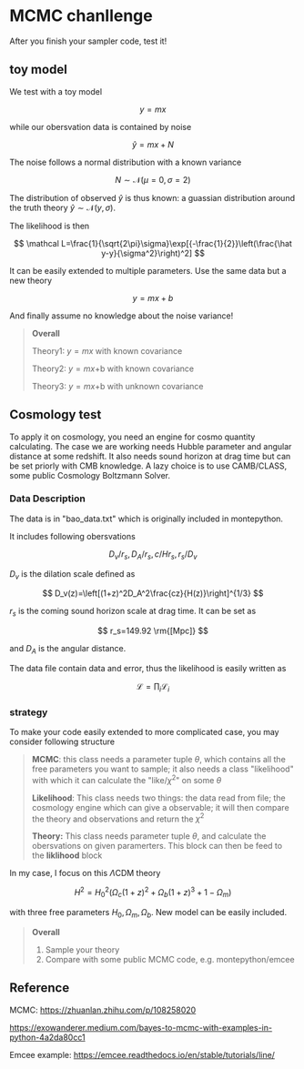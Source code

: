 # MCMC chanllenge

After you finish your sampler code, test it!

## toy model

We test with a toy model

$$
y=mx
$$

while our obersvation data is contained by noise

$$
\hat y=mx+N
$$

The noise follows a normal distribution with a known variance

$$
N\sim\mathcal N(\mu=0,\sigma=2)
$$

The distribution of observed $\hat y$ is thus known: a guassian distribution around the truth theory $\hat y\sim \mathcal N(y,\sigma)$.

The likelihood is then

$$
\mathcal L=\frac{1}{\sqrt{2\pi}\sigma}\exp[{-\frac{1}{2}}\left(\frac{\hat y-y}{\sigma^2}\right)^2]
$$

It can be easily extended to multiple parameters.  Use the same data but   a new theory

$$
y=mx+b
$$

And finally assume no knowledge about the noise variance!

> **Overall**
>
> Theory1: $y=mx$​ with known covariance 
>
> Theory2: $y=mx$+b with known covariance 
>
> Theory3: $y=mx$+b with unknown covariance 

## Cosmology test

To apply it on cosmology, you need an engine  for cosmo quantity calculating. The case we are working needs Hubble parameter and angular distance at some redshift. It also needs sound horizon at drag time but can be set priorly with CMB knowledge. A lazy choice is to use CAMB/CLASS, some public Cosmology Boltzmann Solver.

### Data Description

The data is in "bao_data.txt" which is originally included in montepython. 

It includes following obersvations

$$
D_v/r_s, D_A/r_s, c/Hr_s, r_s/D_v
$$

$D_v$​​ is the dilation scale defined as

$$
D_v(z)=\left[(1+z)^2D_A^2\frac{cz}{H(z)}\right]^{1/3}
$$

$r_s$​ is the coming sound horizon scale at drag time. It can be set as

$$
r_s=149.92 \rm{[Mpc]}
$$

and $D_A$ is the angular distance.

The data file contain data and error, thus the likelihood is easily written as

$$
\mathcal L=\prod_i\mathcal L_i
$$

### strategy

To make your code easily extended to more complicated case, you may consider following structure

> **MCMC**: this class needs a parameter tuple $\theta$, which contains all the free parameters you want to sample; it also needs a class "likelihood" with which it can calculate the "like/$\chi^2$" on some $\theta$​
>
> **Likelihood**: This class needs two things: the data read from file; the cosmology engine which can give a observable; it will then compare the theory and observations and return the $\chi^2$
>
> **Theory:** This class needs parameter tuple $\theta$, and calculate the obersvations on given paramerters. This block can then be feed to the **liklihood** block 



In my case, I focus on this $\Lambda$​CDM theory

$$
H^2=H_0^2(\Omega_c(1+z)^2+\Omega_b(1+z)^3+1-\Omega_m)
$$

with three free parameters $H_0,\Omega_m,\Omega_b$​. New model can be easily included.

> **Overall**
>
> 1. Sample your theory
> 2. Compare with some public MCMC code, e.g. montepython/emcee



## Reference

MCMC: https://zhuanlan.zhihu.com/p/108258020 

https://exowanderer.medium.com/bayes-to-mcmc-with-examples-in-python-4a2da80cc1

Emcee example: https://emcee.readthedocs.io/en/stable/tutorials/line/
